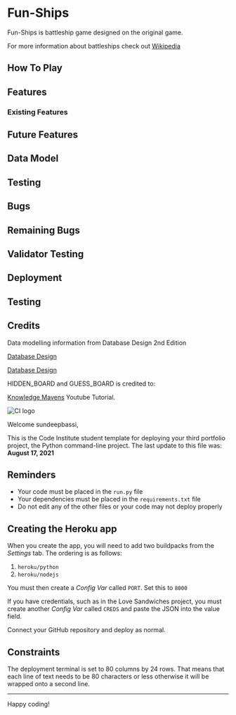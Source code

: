 # Fun-Ships
Fun-Ships is battleship game designed on the original game.  

For more information about battleships check out [Wikipedia](https://en.wikipedia.org/wiki/Battleship_(game)])

## How To Play


## Features


### Existing Features


## Future Features



##  Data Model



##  Testing



##  Bugs


##  Remaining Bugs



##  Validator Testing



##  Deployment



##  Testing



##  Credits

Data modelling information from Database Design 2nd Edition

[Database Design](https://opentextbc.ca/dbdesign01/chapter/chapter-4-types-of-database-models/)

[Database Design](https://opentextbc.ca/dbdesign01/chapter/chapter-5-data-modelling/)

HIDDEN_BOARD and GUESS_BOARD is credited to:

[Knowledge Mavens](https://www.youtube.com/watch?v=tF1WRCrd_HQ&t=66s) Youtube Tutorial.

























![CI logo](https://codeinstitute.s3.amazonaws.com/fullstack/ci_logo_small.png)

Welcome sundeepbassi,

This is the Code Institute student template for deploying your third portfolio project, the Python command-line project. The last update to this file was: **August 17, 2021**

## Reminders

* Your code must be placed in the `run.py` file
* Your dependencies must be placed in the `requirements.txt` file
* Do not edit any of the other files or your code may not deploy properly

## Creating the Heroku app

When you create the app, you will need to add two buildpacks from the _Settings_ tab. The ordering is as follows:

1. `heroku/python`
2. `heroku/nodejs`

You must then create a _Config Var_ called `PORT`. Set this to `8000`

If you have credentials, such as in the Love Sandwiches project, you must create another _Config Var_ called `CREDS` and paste the JSON into the value field.

Connect your GitHub repository and deploy as normal.

## Constraints

The deployment terminal is set to 80 columns by 24 rows. That means that each line of text needs to be 80 characters or less otherwise it will be wrapped onto a second line.

-----
Happy coding!